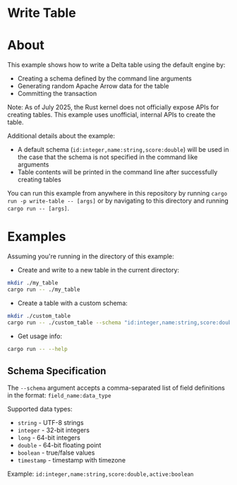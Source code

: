 Write Table
===========

# About

This example shows how to write a Delta table using the default engine by:
- Creating a schema defined by the command line arguments
- Generating random Apache Arrow data for the table
- Committing the transaction

Note: As of July 2025, the Rust kernel does not officially expose APIs for creating tables. This example uses unofficial, internal APIs to create the table.

Additional details about the example:
- A default schema (`id:integer,name:string,score:double`) will be used in the case that the schema is not specified in the command like arguments
- Table contents will be printed in the command line after successfully creating tables

You can run this example from anywhere in this repository by running `cargo run -p write-table -- [args]` or by navigating to this directory and running `cargo run -- [args]`.

# Examples

Assuming you're running in the directory of this example:

- Create and write to a new table in the current directory:

```bash
mkdir ./my_table
cargo run -- ./my_table
```

- Create a table with a custom schema:

```bash
mkdir ./custom_table
cargo run -- ./custom_table --schema "id:integer,name:string,score:double"
```

- Get usage info:

```bash
cargo run -- --help
```

## Schema Specification

The `--schema` argument accepts a comma-separated list of field definitions in the format:
`field_name:data_type`

Supported data types:
- `string` - UTF-8 strings
- `integer` - 32-bit integers
- `long` - 64-bit integers  
- `double` - 64-bit floating point
- `boolean` - true/false values
- `timestamp` - timestamp with timezone

Example: `id:integer,name:string,score:double,active:boolean`

